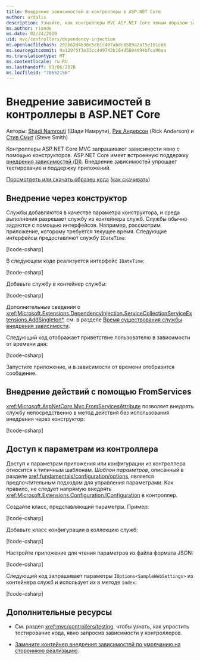 ```yaml
---
title: Внедрение зависимостей в контроллеры в ASP.NET Core
author: ardalis
description: Узнайте, как контроллеры MVC ASP.NET Core явным образом запрашивают зависимости с помощью конструкторов с внедрением зависимостей в ASP.NET Core.
ms.author: riande
ms.date: 02/24/2019
uid: mvc/controllers/dependency-injection
ms.openlocfilehash: 202b62d4b30c5c61c407abdc8509a2a75e181cb6
ms.sourcegitcommit: 9a129f5f3e31cc449742b164d5004894bfca90aa
ms.translationtype: MT
ms.contentlocale: ru-RU
ms.lasthandoff: 03/06/2020
ms.locfileid: "78652156"
---
```

# <a name="dependency-injection-into-controllers-in-aspnet-core"></a>Внедрение зависимостей в контроллеры в ASP.NET Core

<a name="dependency-injection-controllers"></a>

Авторы: [Shadi Namrouti](https://github.com/shadinamrouti) (Шади Намрути), [Рик Андерсон](https://twitter.com/RickAndMSFT) (Rick Anderson) и [Стив Смит](https://github.com/ardalis) (Steve Smith)

Контроллеры ASP.NET Core MVC запрашивают зависимости явно с помощью конструкторов. ASP.NET Core имеет встроенную поддержку [внедрения зависимостей (DI)](xref:fundamentals/dependency-injection). Внедрение зависимостей упрощает тестирование и поддержку приложений.

[Просмотреть или скачать образец кода](https://github.com/dotnet/AspNetCore.Docs/tree/master/aspnetcore/mvc/controllers/dependency-injection/sample) ([как скачивать](xref:index#how-to-download-a-sample))

## <a name="constructor-injection"></a>Внедрение через конструктор

Службы добавляются в качестве параметра конструктора, и среда выполнения разрешает службу из контейнера служб. Службы обычно задаются с помощью интерфейсов. Например, рассмотрим приложение, которому требуется текущее время. Следующие интерфейсы предоставляют службу `IDateTime`:

[!code-csharp[](dependency-injection/sample/ControllerDI/Interfaces/IDateTime.cs?name=snippet)]

В следующем коде реализуется интерфейс `IDateTime`:

[!code-csharp[](dependency-injection/sample/ControllerDI/Services/SystemDateTime.cs?name=snippet)]

Добавьте службу в контейнер службы:

[!code-csharp[](dependency-injection/sample/ControllerDI/Startup1.cs?name=snippet&highlight=3)]

Дополнительные сведения о <xref:Microsoft.Extensions.DependencyInjection.ServiceCollectionServiceExtensions.AddSingleton*>, см. в разделе [Время существования службы внедрения зависимости](xref:fundamentals/dependency-injection#service-lifetimes).

Следующий код отображает приветствие пользователю в зависимости от времени дня:

[!code-csharp[](dependency-injection/sample/ControllerDI/Controllers/HomeController.cs?name=snippet)]

Запустите приложение, и в зависимости от времени отобразится сообщение.

## <a name="action-injection-with-fromservices"></a>Внедрение действий с помощью FromServices

<xref:Microsoft.AspNetCore.Mvc.FromServicesAttribute> позволяет внедрять службу непосредственно в метод действия без использования внедрения через конструктор:

[!code-csharp[](dependency-injection/sample/ControllerDI/Controllers/HomeController.cs?name=snippet2)]

## <a name="access-settings-from-a-controller"></a>Доступ к параметрам из контроллера

Доступ к параметрам приложения или конфигурации из контроллера относится к типичным шаблонам. *Шаблон параметров*, описанный в разделе <xref:fundamentals/configuration/options>, является предпочтительным подходом для управления параметрами. Как правило, не следует напрямую внедрять <xref:Microsoft.Extensions.Configuration.IConfiguration> в контроллер.

Создайте класс, представляющий параметры. Пример:

[!code-csharp[](dependency-injection/sample/ControllerDI/Models/SampleWebSettings.cs?name=snippet)]

Добавьте класс конфигурации в коллекцию служб:

[!code-csharp[](dependency-injection/sample/ControllerDI/Startup.cs?highlight=4&name=snippet1)]

Настройте приложение для чтения параметров из файла формата JSON:

[!code-csharp[](dependency-injection/sample/ControllerDI/Program.cs?name=snippet&range=10-15)]

Следующий код запрашивает параметры `IOptions<SampleWebSettings>` из контейнера служб и использует их в методе `Index`:

[!code-csharp[](dependency-injection/sample/ControllerDI/Controllers/SettingsController.cs?name=snippet)]

## <a name="additional-resources"></a>Дополнительные ресурсы

* См. раздел <xref:mvc/controllers/testing>, чтобы узнать, как упростить тестирование кода, явно запросив зависимости у контроллеров.

* [Замените контейнер внедрения зависимостей по умолчанию на стороннюю реализацию](xref:fundamentals/dependency-injection#default-service-container-replacement).
